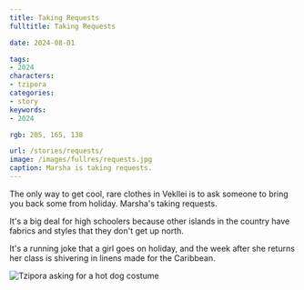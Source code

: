 ```yaml
---
title: Taking Requests
fulltitle: Taking Requests

date: 2024-08-01

tags:
- 2024
characters:
- tzipora
categories:
- story
keywords:
- 2024

rgb: 205, 165, 138

url: /stories/requests/
image: /images/fullres/requests.jpg
caption: Marsha is taking requests.
---
```

The only way to get cool, rare clothes in Vekllei is to ask someone to bring you back some from holiday. Marsha's taking requests.

It's a big deal for high schoolers because other islands in the country have fabrics and styles that they don't get up north.

It's a running joke that a girl goes on holiday, and the week after she returns her class is shivering in linens made for the Caribbean.

![Tzipora asking for a hot dog costume](/images/fullres/hotdog.jpg)